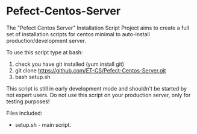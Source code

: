 Pefect-Centos-Server
====================

The "Pefect Centos Server" Installation Script Project aims to create a full set of installation scripts for centos minimal to auto-install production/development server.

To use this script type at bash:  
1. check you have git installed (yum install git)  
2. git clone https://github.com/ET-CS/Pefect-Centos-Server.git  
3. bash setup.sh
 
This script is still in early development mode and shouldn't be started by not expert users.
Do not use this script on your production server, only for testing purposes!

Files included:
* setup.sh - main script.